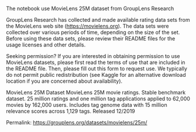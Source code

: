 The notebook use MovieLens 25M dataset from GroupLens Research

GroupLens Research has collected and made available rating data sets from the MovieLens web site (https://movielens.org). The data sets were collected over various periods of time, depending on the size of the set. Before using these data sets, please review their README files for the usage licenses and other details.

Seeking permission? If you are interested in obtaining permission to use MovieLens datasets, please first read the terms of use that are included in the README file. Then, please fill out this form to request use.  We typically do not permit public redistribution (see Kaggle for an alternative download location if you are concerned about availability).

MovieLens 25M Dataset
MovieLens 25M movie ratings. Stable benchmark dataset. 25 million ratings and one million tag applications applied to 62,000 movies by 162,000 users. Includes tag genome data with 15 million relevance scores across 1,129 tags. Released 12/2019

Permalink: https://grouplens.org/datasets/movielens/25m/
